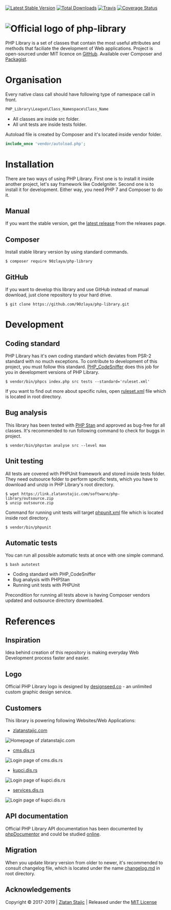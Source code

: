 [![Latest Stable Version](https://poser.pugx.org/90zlaya/php-library/v/stable)](https://packagist.org/packages/90zlaya/php-library)
[![Total Downloads](https://poser.pugx.org/90zlaya/php-library/downloads)](https://packagist.org/packages/90zlaya/php-library)
[![Travis](https://img.shields.io/travis/90zlaya/php-library.svg)](https://travis-ci.org/90zlaya/php-library)
[![Coverage Status](https://coveralls.io/repos/github/90zlaya/php-library/badge.svg?branch=master)](https://coveralls.io/github/90zlaya/php-library?branch=master)

![Official logo of php-library](https://php-library.zlatanstajic.com/assets/img/phplibrary-logo-blue.png?clear_cache=1)
=======

PHP Library is a set of classes that contain the most useful attributes and methods that faciliate the development of Web applications.
Project is open-sourced under MIT licence on [GitHub]. Available over Composer and [Packagist].

Organisation
=======

Every native class call should have following type of namespace call in front.

``` php
PHP_Library\League\Class_Namespace\Class_Name
```

* All classes are inside src folder.
* All unit tests are inside tests folder.

Autoload file is created by Composer and it's located inside vendor folder.

``` php
include_once 'vendor/autoload.php';
```

Installation
=======

There are two ways of using PHP Library. First one is to install it inside another project, let's say framework like CodeIgniter. Second one is to install it for development. Either way, you need PHP 7 and Composer to do it.

Manual
----------------

If you want the stable version, get the [latest release] from the releases page.

Composer
----------------

Install stable library version by using standard commands.

```
$ composer require 90zlaya/php-library
```

GitHub
----------------

If you want to develop this library and use GitHub instead of manual download, just clone repository to your hard drive.

```
$ git clone https://github.com/90zlaya/php-library.git
```

Development
=======

Coding standard
----------------

PHP Library has it's own coding standard which deviates from PSR-2 standard with no much exceptions. To contribute to development of this project, you must follow this standard. [PHP_CodeSniffer] does this job for you in development versions of PHP Library.

```
$ vendor/bin/phpcs index.php src tests --standard='ruleset.xml'
```

If you want to find out more about specific rules, open [ruleset.xml] file which is located in root directory.

Bug analysis
----------------

This library has been tested with [PHP Stan] and approved as bug-free for all classes. It's recommended to run following command to check for buggs in project.

```
$ vendor/bin/phpstan analyse src --level max
```

Unit testing
---------------

All tests are covered with PHPUnit framework and stored inside tests folder. They need outsource folder to perform specific tests, which you have to download and unzip in PHP Library's root directory.

```
$ wget https://link.zlatanstajic.com/software/php-library/outsource.zip
$ unzip outsource.zip
```

Command for running unit tests will target [phpunit.xml] file which is located inside root directory.

```
$ vendor/bin/phpunit
```

Automatic tests
----------------

You can run all possible automatic tests at once with one simple command.

```
$ bash autotest
```

* Coding standard with PHP_CodeSniffer
* Bug analysis with PHPStan
* Running unit tests with PHPUnit

Precondition for running all tests above is having Composer vendors updated and outsource directory downloaded.

References
=======

Inspiration
----------------

Idea behind creation of this repository is making everyday Web Development process faster and easier.

Logo
----------------

Official PHP Library logo is designed by [designseed.co] - an unlimited custom graphic design service.

Customers
----------------

This library is powering following Websites/Web Applications:

* [zlatanstajic.com]

![Homepage of zlatanstajic.com](https://link.zlatanstajic.com/images/portfolio/small/zlatanstajic.jpg?clear_cache=1)

* [cms.dis.rs]

![Login page of cms.dis.rs](https://link.zlatanstajic.com/images/portfolio/small/cms.dis.jpg?clear_cache=1)

* [kupci.dis.rs]

![Login page of kupci.dis.rs](https://link.zlatanstajic.com/images/portfolio/small/kupci.dis.jpg?clear_cache=1)

* [services.dis.rs]

![Login page of kupci.dis.rs](https://link.zlatanstajic.com/images/portfolio/small/services.dis.jpg?clear_cache=1)

API documentation
----------------

Official PHP Library API documentation has been documented by [phpDocumentor] and could be studied [online].

Migration
----------------

When you update library version from older to newer, it's recommended to consult changelog file, which is located under the name [changelog.md] in root directory.

Acknowledgements
----------------

Copyright © 2017-2019 | [Zlatan Stajic] | Released under the [MIT License]

[Zlatan Stajic]: https://www.zlatanstajic.com/
[GitHub]: https://github.com/90zlaya/php-library
[Packagist]: https://packagist.org/packages/90zlaya/php-library
[MIT License]: http://www.opensource.org/licenses/mit-license.php
[latest release]: https://github.com/90zlaya/php-library/releases/latest
[online]: https://php-library.zlatanstajic.com/api/
[zlatanstajic.com]: https://www.zlatanstajic.com/
[cms.dis.rs]: https://cms.dis.rs/
[kupci.dis.rs]: https://kupci.dis.rs/
[services.dis.rs]: http://services.dis.rs/
[PHP Stan]: https://github.com/phpstan/phpstan
[phpDocumentor]: https://www.phpdoc.org/
[PHP_CodeSniffer]: https://github.com/squizlabs/PHP_CodeSniffer
[designseed.co]: https://designseedco.com/en/

[ruleset.xml]: https://github.com/90zlaya/php-library/blob/master/ruleset.xml
[phpunit.xml]: https://github.com/90zlaya/php-library/blob/master/phpunit.xml
[changelog.md]: https://github.com/90zlaya/php-library/blob/master/changelog.md
